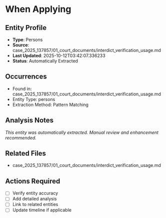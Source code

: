 # When Applying

## Entity Profile
- **Type**: Persons
- **Source**: case_2025_137857/01_court_documents/interdict_verification_usage.md
- **Last Updated**: 2025-10-12T03:42:07.336233
- **Status**: Automatically Extracted

## Occurrences
- Found in: case_2025_137857/01_court_documents/interdict_verification_usage.md
- Entity Type: persons
- Extraction Method: Pattern Matching

## Analysis Notes
*This entity was automatically extracted. Manual review and enhancement recommended.*

## Related Files
- case_2025_137857/01_court_documents/interdict_verification_usage.md

## Actions Required
- [ ] Verify entity accuracy
- [ ] Add detailed analysis
- [ ] Link to related entities
- [ ] Update timeline if applicable
